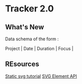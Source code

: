 # Tracker 2.0

## What's New
Data schema of the form :

Project | Date | Duration | Focus | 

## REsources
[Static svg tutorial](http://edutechwiki.unige.ch/en/Static_SVG_tutorial)
[SVG Element API](https://developer.mozilla.org/en-US/docs/Web/SVG/Elements)